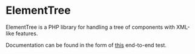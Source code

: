 ElementTree
===========

ElementTree is a PHP library for handling a tree of components with XML-like
features.

Documentation can be found in the form of [this](https://github.com/koenhoeymans/ElementTree/blob/master/EndToEndTests/DocumentationTest.php)
end-to-end test.